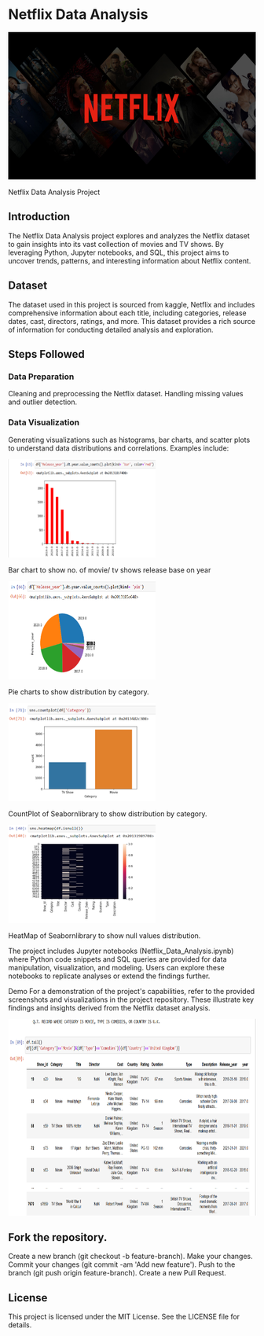 

# Netflix Data Analysis 
<img src="netflix.jpg" alt="Netflix Logo" width="700" height="300">

Netflix Data Analysis Project

## <b>Introduction</b>
The Netflix Data Analysis project explores and analyzes the Netflix dataset to gain insights into its vast collection of movies and TV shows. By leveraging Python, Jupyter notebooks, and SQL, this project aims to uncover trends, patterns, and interesting information about Netflix content.

## <b>Dataset</b>
The dataset used in this project is sourced from kaggle, Netflix and includes comprehensive information about each title, including categories, release dates, cast, directors, ratings, and more. This dataset provides a rich source of information for conducting detailed analysis and exploration.

## <b>Steps Followed</b>
### Data Preparation
Cleaning and preprocessing the Netflix dataset.
Handling missing values and outlier detection.
### Data Visualization
Generating visualizations such as histograms, bar charts, and scatter plots to understand data distributions and correlations.
Examples include:

<img src="Screenshot (216).png" alt="Bar chart" width="300" height="200">

<p>  Bar chart to show no. of movie/ tv shows release base on year</p>
<img src="Screenshot (217).png" alt="Pie chart" width="300" height="200">
<p> Pie charts to show distribution by category.</p>

<img src="Screenshot (218).png" alt="Count Plot" width="300" height="200">
<p> CountPlot of Seabornlibrary to show distribution by category.</p>

<img src="Screenshot (220).png" alt="Heat Map" width="300" height="200">
<p> HeatMap of Seabornlibrary to show null values distribution.</p>
<p>The project includes Jupyter notebooks (Netflix_Data_Analysis.ipynb) where Python code snippets and SQL queries are provided for data manipulation, visualization, and modeling. Users can explore these notebooks to replicate analyses or extend the findings further.

Demo
For a demonstration of the project's capabilities, refer to the provided screenshots and visualizations in the project repository. These illustrate key findings and insights derived from the Netflix dataset analysis.
</p>

<img src="Screenshot (219).png" alt="Python code " width="600" height="400">




## Fork the repository.
Create a new branch (git checkout -b feature-branch).
Make your changes.
Commit your changes (git commit -am 'Add new feature').
Push to the branch (git push origin feature-branch).
Create a new Pull Request.
## License
This project is licensed under the MIT License. See the LICENSE file for details.